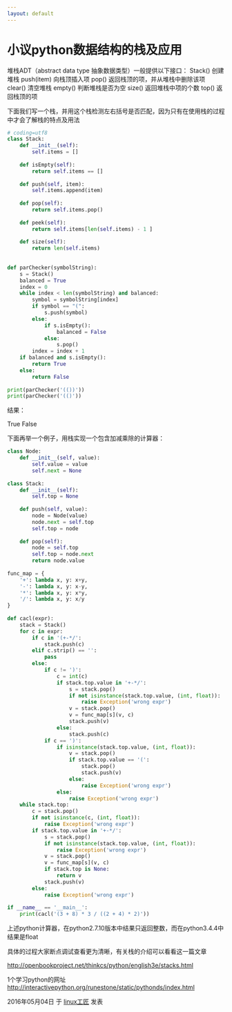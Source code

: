 ```yaml
---
layout: default
---
```


# 小议python数据结构的栈及应用

堆栈ADT（abstract data type 抽象数据类型）一般提供以下接口：
Stack()  创建堆栈
push(item)  向栈顶插入项
pop()  返回栈顶的项，并从堆栈中删除该项
clear()  清空堆栈
empty()  判断堆栈是否为空
size()  返回堆栈中项的个数
top()  返回栈顶的项

下面我们写一个栈，并用这个栈检测左右括号是否匹配，因为只有在使用栈的过程中才会了解栈的特点及用法

```python
# coding=utf8
class Stack:
    def __init__(self):
        self.items = []
 
    def isEmpty(self):
        return self.items == []
 
    def push(self, item):
        self.items.append(item)
 
    def pop(self):
        return self.items.pop()
 
    def peek(self):
        return self.items[len(self.items) - 1 ]
 
    def size(self):
        return len(self.items)
 
 
def parChecker(symbolString):
    s = Stack()
    balanced = True
    index = 0
    while index < len(symbolString) and balanced:
        symbol = symbolString[index]
        if symbol == "(":
            s.push(symbol)
        else:
            if s.isEmpty():
                balanced = False
            else:
                s.pop()
        index = index + 1
    if balanced and s.isEmpty():
        return True
    else:
        return False
 
print(parChecker('(())'))
print(parChecker('(()'))
```

结果：

True
False

下面再举一个例子，用栈实现一个包含加减乘除的计算器：

```python
class Node:
    def __init__(self, value):
        self.value = value
        self.next = None
 
class Stack:
    def __init__(self):
        self.top = None
 
    def push(self, value):
        node = Node(value)
        node.next = self.top
        self.top = node
 
    def pop(self):
        node = self.top
        self.top = node.next
        return node.value
 
func_map = {
    '+': lambda x, y: x+y,
    '-': lambda x, y: x-y,
    '*': lambda x, y: x*y,
    '/': lambda x, y: x/y
}
 
def cacl(expr):
    stack = Stack()
    for c in expr:
        if c in '(+-*/':
            stack.push(c)
        elif c.strip() == '':
            pass
        else:
            if c != ')':
                c = int(c)
                if stack.top.value in '+-*/':
                    s = stack.pop()
                    if not isinstance(stack.top.value, (int, float)):
                        raise Exception('wrong expr')
                    v = stack.pop()
                    v = func_map[s](v, c)
                    stack.push(v)
                else:
                    stack.push(c)
            if c == ')':
                if isinstance(stack.top.value, (int, float)):
                    v = stack.pop()
                    if stack.top.value == '(':
                        stack.pop()
                        stack.push(v)
                    else:
                        raise Exception('wrong expr')
                else:
                    raise Exception('wrong expr')
    while stack.top:
        c = stack.pop()
        if not isinstance(c, (int, float)):
            raise Exception('wrong expr')
        if stack.top.value in '+-*/':
            s = stack.pop()
            if not isinstance(stack.top.value, (int, float)):
                raise Exception('wrong expr')
            v = stack.pop()
            v = func_map[s](v, c)
            if stack.top is None:
                return v
            stack.push(v)
        else:
            raise Exception('wrong expr')
 
if __name__ == '__main__':
    print(cacl('(3 + 8) * 3 / ((2 + 4) * 2)'))
```

上述python计算器，在python2.7.10版本中结果只返回整数，而在python3.4.4中结果是float

具体的过程大家断点调试查看更为清晰，有关栈的介绍可以看看这一篇文章

<http://openbookproject.net/thinkcs/python/english3e/stacks.html>

1个学习python的网址 <http://interactivepython.org/runestone/static/pythonds/index.html>

2016年05月04日 于 [linux工匠](https://bbotte.github.io/) 发表



































